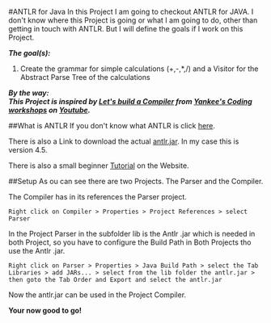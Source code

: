 #ANTLR for Java
In this Project I am going to checkout ANTLR for JAVA. I don't know where this Project is going or what I am going to do, other than getting in touch with ANTLR. But I will define the goals if I work on this Project.

***The goal(s):***

1. Create the grammar for simple calculations (+,-,*,/) and a Visitor for the Abstract Parse Tree of the calculations

***By the way:
<br />This Project is inspired by [Let's build a Compiler](https://www.youtube.com/playlist?list=PLOfFbVTfT2vbJ9qiw_6fWwBAmJAYV4iUm) from [Yankee's Coding workshops](https://www.youtube.com/user/yankeecoding) on [Youtube](http://youtube.com).***

##What is ANTLR
If you don't know what ANTLR is click [here](http://www.antlr.org). 

There is also a Link to download the actual [antlr.jar](http://www.antlr.org/download.html). In my case this is version 4.5.

There is also a small beginner [Tutorial](https://theantlrguy.atlassian.net/wiki/display/ANTLR4/Getting+Started+with+ANTLR+v4) on the Website.

##Setup
As ou can see there are two Projects. The Parser and the Compiler. 

The Compiler has in its references the Parser project.

	Right click on Compiler > Properties > Project References > select Parser
	
In the Project Parser in the subfolder lib is the Antlr .jar which is needed in both Project, so you have to configure the Build Path in Both Projects tho use the Antlr .jar. 

	Right click on Parser > Properties > Java Build Path > select the Tab Libraries > add JARs... > select from the lib folder the antlr.jar > then goto the Tab Order and Export and select the antlr.jar
	
Now the antlr.jar can be used in the Project Compiler.

**Your now good to go!**

